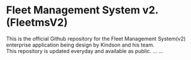 # Fleet Management System v2. (FleetmsV2)
This is the official Github repository for the Fleet Management System(v2) enterprise application being design by Kindson  and his team. \
This repository is updated everyday and available as public.
...
...
